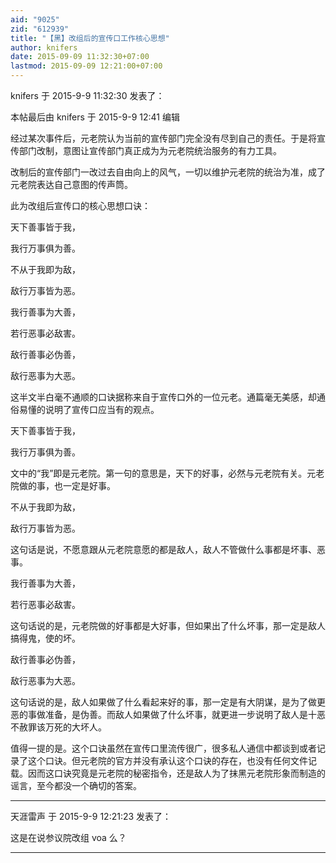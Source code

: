 ```yaml
---
aid: "9025"
zid: "612939"
title: "【黑】改组后的宣传口工作核心思想"
author: knifers
date: 2015-09-09 11:32:30+07:00
lastmod: 2015-09-09 12:21:00+07:00
---
```


knifers 于 2015-9-9 11:32:30 发表了：

本帖最后由 knifers 于 2015-9-9 12:41 编辑

经过某次事件后，元老院认为当前的宣传部门完全没有尽到自己的责任。于是将宣传部门改制，意图让宣传部门真正成为为元老院统治服务的有力工具。

改制后的宣传部门一改过去自由向上的风气，一切以维护元老院的统治为准，成了元老院表达自己意图的传声筒。

此为改组后宣传口的核心思想口诀：

天下善事皆于我，

我行万事俱为善。

不从于我即为敌，

敌行万事皆为恶。

我行善事为大善，

若行恶事必敌害。

敌行善事必伪善，

敌行恶事为大恶。

这半文半白毫不通顺的口诀据称来自于宣传口外的一位元老。通篇毫无美感，却通俗易懂的说明了宣传口应当有的观点。

天下善事皆于我，

我行万事俱为善。

文中的“我”即是元老院。第一句的意思是，天下的好事，必然与元老院有关。元老院做的事，也一定是好事。

不从于我即为敌，

敌行万事皆为恶。

这句话是说，不愿意跟从元老院意愿的都是敌人，敌人不管做什么事都是坏事、恶事。

我行善事为大善，

若行恶事必敌害。

这句话说的是，元老院做的好事都是大好事，但如果出了什么坏事，那一定是敌人搞得鬼，使的坏。

敌行善事必伪善，

敌行恶事为大恶。

这句话说的是，敌人如果做了什么看起来好的事，那一定是有大阴谋，是为了做更恶的事做准备，是伪善。而敌人如果做了什么坏事，就更进一步说明了敌人是十恶不赦罪该万死的大坏人。

值得一提的是。这个口诀虽然在宣传口里流传很广，很多私人通信中都谈到或者记录了这个口诀。但元老院的官方并没有承认这个口诀的存在，也没有任何文件记载。因而这口诀究竟是元老院的秘密指令，还是敌人为了抹黑元老院形象而制造的谣言，至今都没一个确切的答案。

---

天涯雷声 于 2015-9-9 12:21:23 发表了：

这是在说参议院改组 voa 么？

---
